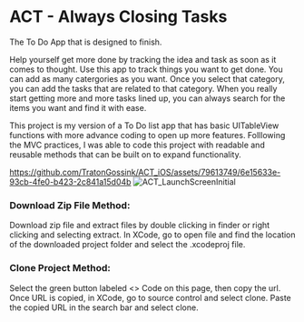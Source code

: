 # ACT - Always Closing Tasks 

The To Do App that is designed to finish. 

Help yourself get more done by tracking the idea and task as soon as it comes to thought. Use this app to track things you want to get done. You can add as many catergories as you want. Once you select that category, you can add the tasks that are related to that category. When you really start getting more and more tasks lined up, you can always search for the items you want and find it with ease. 

This project is my version of a To Do list app that has basic UITableView functions with more advance coding to open up more features. Folllowing the MVC practices, I was able to code this project with readable and reusable methods that can be built on to expand functionality. 



https://github.com/TratonGossink/ACT_iOS/assets/79613749/6e15633e-93cb-4fe0-b423-2c841a15d04b ![ACT_LaunchScreenInitial](https://github.com/TratonGossink/ACT_iOS/assets/79613749/2575069c-ea65-44ac-bd57-2f4f415b788e)

### Download Zip File Method:
Download zip file and extract files by double clicking in finder or right clicking and selecting extract. In XCode, go to open file and find the location of the downloaded project folder and select the .xcodeproj file.

### Clone Project Method:
Select the green button labeled <> Code on this page, then copy the url. Once URL is copied, in XCode, go to source control and select clone. Paste the copied URL in the search bar and select clone.

